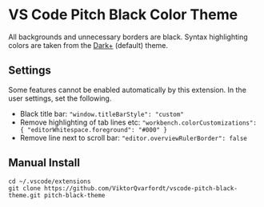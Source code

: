 # VS Code Pitch Black Color Theme

All backgrounds and unnecessary borders are black. Syntax highlighting colors are taken from the [Dark+](https://github.com/Microsoft/vscode/blob/master/extensions/theme-defaults/themes/dark_defaults.json) (default) theme.


## Settings

Some features cannot be enabled automatically by this extension. In the user settings, set the following.

- Black title bar: `"window.titleBarStyle": "custom"`
- Remove highlighting of tab lines etc: `"workbench.colorCustomizations": { "editorWhitespace.foreground": "#000" }`
- Remove line next to scroll bar: `"editor.overviewRulerBorder": false`


## Manual Install

```
cd ~/.vscode/extensions
git clone https://github.com/ViktorQvarfordt/vscode-pitch-black-theme.git pitch-black-theme
```
